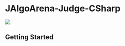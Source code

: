 # JAlgoArena-Judge-CSharp

[<img src="https://btopserviceprojects.visualstudio.com/_apis/public/build/definitions/00de5c65-c555-4955-b6d1-3e80d8c3253e/3/badge"/>](https://btopserviceprojects.visualstudio.com/JAlgoArena-Judge-CSharp/_build/index?definitionId=3)

## Getting Started
